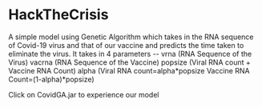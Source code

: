 # HackTheCrisis
A simple model using Genetic Algorithm which takes in the RNA sequence of Covid-19 virus and that of our vaccine and predicts the time taken to eliminate the virus.
It takes in 4 parameters --
vrna (RNA Sequence of the Virus)
vacrna (RNA Sequence of the Vaccine)
popsize (Viral RNA count + Vaccine RNA Count)
alpha (Viral RNA count=alpha*popsize Vaccine RNA Count=(1-alpha)*popsize)

Click on CovidGA.jar to experience our model
